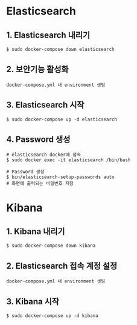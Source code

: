 # Elasticsearch
## 1. Elasticsearch 내리기 
```
$ sudo docker-compose down elasticsearch
```

## 2. 보안기능 활성화
```
docker-compose.yml 내 environment 셋팅
```

## 3. Elasticsearch 시작
```
$ sudo docker-compose up -d elasticsearch
```

## 4. Password 생성
```
# elasticsearch docker에 접속
$ sudo docker exec -it elasticsearch /bin/bash 
```
```
# Password 생성
$ bin/elasticsearch-setup-passwords auto
# 화면에 출력되는 비밀번호 저장
```

# Kibana
## 1. Kibana 내리기
```
$ sudo docker-compose down kibana
```

## 2. Elasticsearch 접속 계정 설정
```
docker-compose.yml 내 environment 셋팅
```

## 3. Kibana 시작
```
$ sudo docker-compose up -d kibana
```

